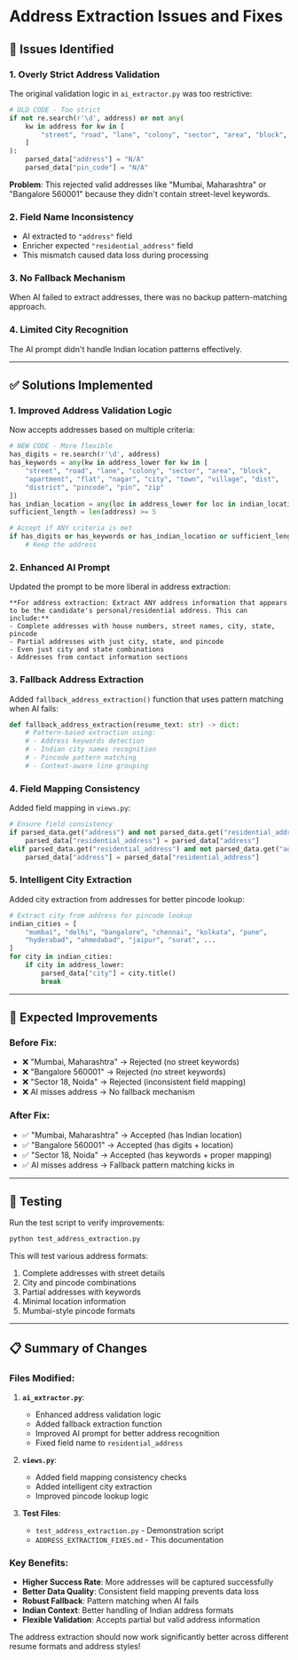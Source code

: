 # Address Extraction Issues and Fixes

## 🚨 Issues Identified

### 1. **Overly Strict Address Validation**
The original validation logic in `ai_extractor.py` was too restrictive:

```python
# OLD CODE - Too strict
if not re.search(r'\d', address) or not any(
    kw in address for kw in [
        "street", "road", "lane", "colony", "sector", "area", "block", "apartment", "flat"
    ]
):
    parsed_data["address"] = "N/A"
    parsed_data["pin_code"] = "N/A"
```

**Problem**: This rejected valid addresses like "Mumbai, Maharashtra" or "Bangalore 560001" because they didn't contain street-level keywords.

### 2. **Field Name Inconsistency**
- AI extracted to `"address"` field
- Enricher expected `"residential_address"` field
- This mismatch caused data loss during processing

### 3. **No Fallback Mechanism**
When AI failed to extract addresses, there was no backup pattern-matching approach.

### 4. **Limited City Recognition**
The AI prompt didn't handle Indian location patterns effectively.

---

## ✅ Solutions Implemented

### 1. **Improved Address Validation Logic**
Now accepts addresses based on multiple criteria:

```python
# NEW CODE - More flexible
has_digits = re.search(r'\d', address)
has_keywords = any(kw in address_lower for kw in [
    "street", "road", "lane", "colony", "sector", "area", "block", 
    "apartment", "flat", "nagar", "city", "town", "village", "dist",
    "district", "pincode", "pin", "zip"
])
has_indian_location = any(loc in address_lower for loc in indian_locations)
sufficient_length = len(address) >= 5

# Accept if ANY criteria is met
if has_digits or has_keywords or has_indian_location or sufficient_length:
    # Keep the address
```

### 2. **Enhanced AI Prompt**
Updated the prompt to be more liberal in address extraction:

```
**For address extraction: Extract ANY address information that appears to be the candidate's personal/residential address. This can include:**
- Complete addresses with house numbers, street names, city, state, pincode
- Partial addresses with just city, state, and pincode
- Even just city and state combinations
- Addresses from contact information sections
```

### 3. **Fallback Address Extraction**
Added `fallback_address_extraction()` function that uses pattern matching when AI fails:

```python
def fallback_address_extraction(resume_text: str) -> dict:
    # Pattern-based extraction using:
    # - Address keywords detection
    # - Indian city names recognition
    # - Pincode pattern matching
    # - Context-aware line grouping
```

### 4. **Field Mapping Consistency**
Added field mapping in `views.py`:

```python
# Ensure field consistency
if parsed_data.get("address") and not parsed_data.get("residential_address"):
    parsed_data["residential_address"] = parsed_data["address"]
elif parsed_data.get("residential_address") and not parsed_data.get("address"):
    parsed_data["address"] = parsed_data["residential_address"]
```

### 5. **Intelligent City Extraction**
Added city extraction from addresses for better pincode lookup:

```python
# Extract city from address for pincode lookup
indian_cities = [
    "mumbai", "delhi", "bangalore", "chennai", "kolkata", "pune", 
    "hyderabad", "ahmedabad", "jaipur", "surat", ...
]
for city in indian_cities:
    if city in address_lower:
        parsed_data["city"] = city.title()
        break
```

---

## 🎯 Expected Improvements

### Before Fix:
- ❌ "Mumbai, Maharashtra" → Rejected (no street keywords)
- ❌ "Bangalore 560001" → Rejected (no street keywords)  
- ❌ "Sector 18, Noida" → Rejected (inconsistent field mapping)
- ❌ AI misses address → No fallback mechanism

### After Fix:
- ✅ "Mumbai, Maharashtra" → Accepted (has Indian location)
- ✅ "Bangalore 560001" → Accepted (has digits + location)
- ✅ "Sector 18, Noida" → Accepted (has keywords + proper mapping)
- ✅ AI misses address → Fallback pattern matching kicks in

---

## 🧪 Testing

Run the test script to verify improvements:

```bash
python test_address_extraction.py
```

This will test various address formats:
1. Complete addresses with street details
2. City and pincode combinations
3. Partial addresses with keywords
4. Minimal location information
5. Mumbai-style pincode formats

---

## 📋 Summary of Changes

### Files Modified:
1. **`ai_extractor.py`**:
   - Enhanced address validation logic
   - Added fallback extraction function
   - Improved AI prompt for better address recognition
   - Fixed field name to `residential_address`

2. **`views.py`**:
   - Added field mapping consistency checks
   - Added intelligent city extraction
   - Improved pincode lookup logic

3. **Test Files**:
   - `test_address_extraction.py` - Demonstration script
   - `ADDRESS_EXTRACTION_FIXES.md` - This documentation

### Key Benefits:
- **Higher Success Rate**: More addresses will be captured successfully
- **Better Data Quality**: Consistent field mapping prevents data loss
- **Robust Fallback**: Pattern matching when AI fails
- **Indian Context**: Better handling of Indian address formats
- **Flexible Validation**: Accepts partial but valid address information

The address extraction should now work significantly better across different resume formats and address styles!